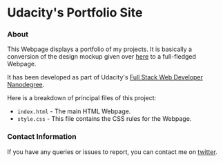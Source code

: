 # Udacity's Portfolio Site
### About
This Webpage displays a portfolio of my projects. It is basically a conversion of the design mockup given over [here](https://d17h27t6h515a5.cloudfront.net/topher/2017/November/5a136147_design-mockup-portfolio/design-mockup-portfolio.pdf) to a full-fledged Webpage. 

It has been developed as part of Udacity's [Full Stack Web Developer Nanodegree](https://in.udacity.com/course/full-stack-web-developer-nanodegree--nd004).

Here is a breakdown of principal files of this project:

  - `index.html` - The main HTML Webpage.
  - `style.css` - This file contains the CSS rules for the Webpage.

### Contact Information
If you have any queries or issues to report, you can contact me on [twitter](https://twitter.com/harshsahu97/).
